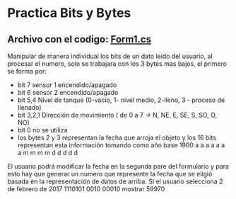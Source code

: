 # Practica Bits y Bytes

## Archivo con el codigo: [Form1.cs](Practica1_Bits/Form1.cs)

Manipular de manera individual los bits de un dato leído del usuario, al procesar el numero, solo se trabajara con los 3 bytes mas bajos, el primero se forma por:
- bit 7 sensor 1 encendido/apagado
- bit 6 sensor 2 encendido/apagado
- bit 5,4 Nivel de tanque (0-vacio, 1- nivel medio, 2-lleno, 3 - proceso de llenado)
- bit 3,2,1 Dirección de movimiento ( de 0 a 7 -> N, NE, E, SE, S, SO, O, NO)
- bit 0 no se utiliza
- los bytes 2 y 3 representan la fecha que arroja el objeto y los 16 bits representan esta información tomando como año base 1900
a a a a a a a m m m m d d d d d

El usuario podrá modificar la fecha en la segunda pare del formulario y para esto hay que generar un numero que represente la fecha que se eligió basada en la representación de datos de arriba. Si el usuario selecciona 2 de febrero de 2017
1110101 0010 00010 mostrar 59970
